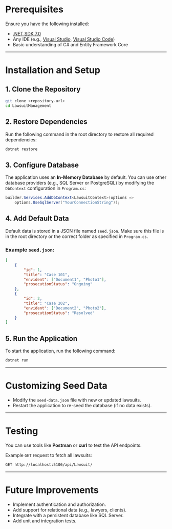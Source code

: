# Prerequisites

Ensure you have the following installed:
- [.NET SDK 7.0](https://dotnet.microsoft.com/download)
- Any IDE (e.g., [Visual Studio](https://visualstudio.microsoft.com/), [Visual Studio Code](https://code.visualstudio.com/))
- Basic understanding of C# and Entity Framework Core

---

# Installation and Setup

## 1. Clone the Repository
```bash
git clone <repository-url>
cd LawsuitManagement
```

## 2. Restore Dependencies
Run the following command in the root directory to restore all required dependencies:
```bash
dotnet restore
```

## 3. Configure Database
The application uses an **In-Memory Database** by default. You can use other database providers (e.g., SQL Server or PostgreSQL) by modifying the `DbContext` configuration in `Program.cs`:

```csharp
builder.Services.AddDbContext<LawsuitContext>(options =>
    options.UseSqlServer("YourConnectionString"));
```

## 4. Add Default Data
Default data is stored in a JSON file named `seed.json`. Make sure this file is in the root directory or the correct folder as specified in `Program.cs`.

### Example `seed.json`:
```json
[
    {
        "id": 1,
        "title": "Case 101",
        "envident": ["Document1", "Photo1"],
        "prosecutionStatus": "Ongoing"
    },
    {
        "id": 2,
        "title": "Case 202",
        "envident": ["Document2", "Photo2"],
        "prosecutionStatus": "Resolved"
    }
]
```

## 5. Run the Application
To start the application, run the following command:
```bash
dotnet run
```

---

# Customizing Seed Data
- Modify the `seed-data.json` file with new or updated lawsuits.
- Restart the application to re-seed the database (if no data exists).

---

# Testing

You can use tools like **Postman** or **curl** to test the API endpoints.

Example `GET` request to fetch all lawsuits:
```bash
GET http://localhost:5106/api/Lawsuit/
```

---

# Future Improvements
- Implement authentication and authorization.
- Add support for relational data (e.g., lawyers, clients).
- Integrate with a persistent database like SQL Server.
- Add unit and integration tests.

